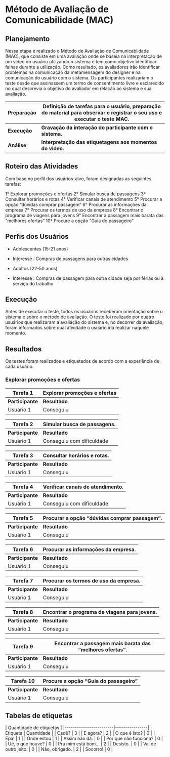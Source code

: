 # Método de Avaliação de Comunicabilidade (MAC) 
## Planejamento
Nessa etapa é realizado o Método de Avaliação de Comunicablidade (MAC), que consiste em uma avaliação onde se baseia na interpretação de um vídeo do usuário utilizando o sistema e tem como objetivo identificar falhas durante a utilização. Como resultado, os avaliadores irão identificar problemas na comunicação da metamensagem do designer e na comunicação do usuário com o sistema.
Os participantes realizariam o teste desde que assinassem um termo de consentimento livre e esclarecido no qual descrevia o objetivo do avaliador em relação ao sistema e sua avaliação.

| Preparação |  Definição de tarefas para o usuário, preparação do material para observar e registrar o seu uso e executar o teste MAC.       |
|------------|--------|
|**Execução**| **Gravação da interação do participante com o sistema.**       |
| **Análise**| **Interpretação das etiquetagens aos momentos do vídeo.**        |
## Roteiro das Atividades
Com base no perfil dos usuários-alvo, foram designadas as seguintes tarefas: 

1° Explorar promoções e ofertas
2° Simular busca de passagens
3° Consultar horários e rotas
4° Verificar canais de atendimento
5° Procurar a opção “dúvidas comprar passagem”
6° Procurar as informações da empresa
7° Procurar os termos de uso da empresa
8° Encontrar o programa de viagens para jovens
9° Encontrar a passagem mais barata das “melhores ofertas”
10° Procure a opção “Guia do passageiro”


## Perfis dos Usuários
* Adolescentes (15-21 anos)
- Interesse : Compras de passagens para outras cidades 
* Adultos (22-50 anos)
- Interesse : Compras de passagem para outra cidade seja por férias ou à serviço do trabalho

## Execução
Antes de executar o teste, todos os usuários receberam orientação sobre o sistema e sobre o método de avaliação.
O teste foi realizado por quatro usuários que realizaram a avaliação do sistema e, no decorrer da avaliação, foram informados sobre qual atividade o usuário iria realizar naquele momento.
## Resultados
Os testes foram realizados e etiquetados de acordo com a experiência de cada usuário.


### Explorar promoções e ofertas
| Tarefa 1    | Explorar promoções e ofertas | 
|-------------|---------------|
| **Participante**| **Resultado**     |
| Usuário 1  |  Conseguiu    |     


| Tarefa 2    | Simular busca de passagens.  |            
|-------------|---------------|
| **Participante**| **Resultado**     |
| Usuário 1 |  Conseguiu com dificuldade  |  


| Tarefa 3    |Consultar horários e rotas. |            
|-------------|---------------|
| **Participante**| **Resultado**     |
| Usuário 1  |  Conseguiu             |                      


| Tarefa 4    |Verificar canais de atendimento.              |            
|-------------|---------------|
| **Participante**| **Resultado**     |
| Usuário 1  |  Conseguiu com dificuldade            |                      


| Tarefa 5    |Procurar a opção “dúvidas comprar passagem”. |            
|-------------|---------------|
| **Participante**| **Resultado**     |
| Usuário 1  |  Conseguiu    |                      

| Tarefa 6    | Procurar as informações da empresa.              |            
|-------------|---------------|
| **Participante**| **Resultado** |
| Usuário  1 |   Conseguiu  |                        


| Tarefa 7    |Procurar os termos de uso da empresa.   |            
|-------------|---------------|
| **Participante**| **Resultado** |
| Usuário 1  |  Conseguiu    |            


| Tarefa 8    |Encontrar o programa de viagens para jovens.  |            
|-------------|---------------|
| **Participante**| **Resultado** |
| Usuário 1  |  Conseguiu     |  


| Tarefa 9    | Encontrar a passagem mais barata das “melhores ofertas”.  |            
|-------------|---------------|
| **Participante**| **Resultado** |
| Usuário 1  |  Conseguiu  |                       


| Tarefa 10    | Procure a opção “Guia do passageiro”          |
|--------------|---------------|
|**Participante**| **Resultado** |
| Usuário 1    | Conseguiu |

## Tabelas de etiquetas
|             Quantidade de etiquetas           |
|------------------------|----------------|
|     Etiqueta           |    Quantidade  |
|         Cadê?          |        3       |
|        E agora?        |        2       |
|     O que é isto?      |        0       |
|          Epa!          |        1       |
|       Onde estou       |        1       |
|     Assim não dá.      |        0       |
| Por que não funciona?  |        0       |
|    Ué, o que houve?    |        0       |
|  Pra mim está bom...   |        2       |
|        Desisto.        |        0       |
|   Vai de outro jeito.  |        0       |
|     Não, obrigado.     |        2       |
|        Socorro!        |        0       |
